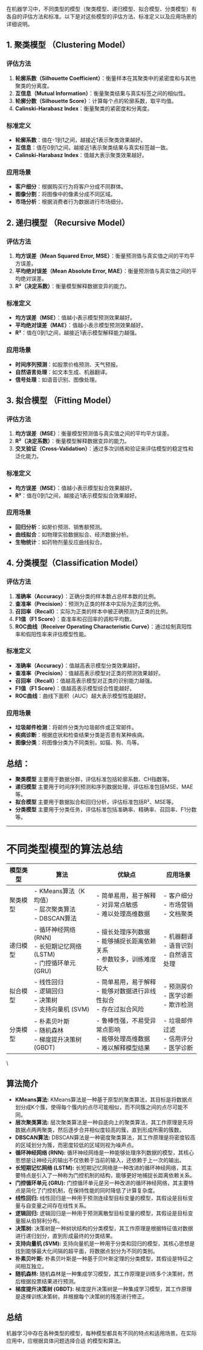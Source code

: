 在机器学习中，不同类型的模型（聚类模型、递归模型、拟合模型、分类模型）有各自的评估方法和标准。以下是对这些模型的评估方法、标准定义以及应用场景的详细说明。

## 1. 聚类模型 （Clustering Model）

### 评估方法
1. **轮廓系数（Silhouette Coefficient）**：衡量样本在其聚类中的紧密度和与其他聚类的分离度。
2. **互信息（Mutual Information）**：衡量聚类结果与真实标签之间的相似性。
3. **轮廓分数（Silhouette Score）**：计算每个点的轮廓系数，取平均值。
4. **Calinski-Harabasz Index**：衡量聚类的紧密度和分离度。

### 标准定义
- **轮廓系数**：值在-1到1之间，越接近1表示聚类效果越好。
- **互信息**：值在0到1之间，越接近1表示聚类结果与真实标签越一致。
- **Calinski-Harabasz Index**：值越大表示聚类效果越好。

### 应用场景
- **客户细分**：根据购买行为将客户分成不同群体。
- **图像分割**：将图像中的像素分成不同区域。
- **市场分析**：根据消费者行为数据进行市场细分。

## 2. 递归模型 （Recursive Model）

### 评估方法
1. **均方误差（Mean Squared Error, MSE）**：衡量预测值与真实值之间的平均平方误差。
2. **平均绝对误差（Mean Absolute Error, MAE）**：衡量预测值与真实值之间的平均绝对误差。
3. **R²（决定系数）**：衡量模型解释数据变异的能力。

### 标准定义
- **均方误差（MSE）**：值越小表示模型预测效果越好。
- **平均绝对误差（MAE）**：值越小表示模型预测效果越好。
- **R²**：值在0到1之间，越接近1表示模型解释能力越强。

### 应用场景
- **时间序列预测**：如股票价格预测、天气预报。
- **自然语言处理**：如文本生成、机器翻译。
- **信号处理**：如语音识别、图像处理。

## 3. 拟合模型 （Fitting Model）

### 评估方法
1. **均方误差（MSE）**：衡量模型预测值与真实值之间的平均平方误差。
2. **R²（决定系数）**：衡量模型解释数据变异的能力。
3. **交叉验证（Cross-Validation）**：通过多次训练和验证来评估模型的稳定性和泛化能力。

### 标准定义
- **均方误差（MSE）**：值越小表示模型拟合效果越好。
- **R²**：值在0到1之间，越接近1表示模型拟合效果越好。

### 应用场景
- **回归分析**：如房价预测、销售额预测。
- **曲线拟合**：如物理实验数据拟合、经济数据分析。
- **生物统计**：如药物剂量反应曲线拟合。

## 4. 分类模型（Classification Model）

### 评估方法
1. **准确率（Accuracy）**：正确分类的样本数占总样本数的比例。
2. **查准率（Precision）**：预测为正类的样本中实际为正类的比例。
3. **召回率（Recall）**：实际为正类的样本中被正确预测为正类的比例。
4. **F1值（F1 Score）**：查准率和召回率的调和平均数。
5. **ROC曲线（Receiver Operating Characteristic Curve）**：通过绘制真阳性率和假阳性率来评估模型性能。

### 标准定义
- **准确率（Accuracy）**：值越高表示模型分类效果越好。
- **查准率（Precision）**：值越高表示模型对正类的预测效果越好。
- **召回率（Recall）**：值越高表示模型对正类的识别能力越强。
- **F1值（F1 Score）**：值越高表示模型综合性能越好。
- **ROC曲线**：曲线下面积（AUC）越大表示模型性能越好。

### 应用场景
- **垃圾邮件检测**：将邮件分类为垃圾邮件或正常邮件。
- **疾病诊断**：根据症状和检查结果分类是否患有某种疾病。
- **图像分类**：将图像分类为不同类别，如猫、狗、鸟等。


## 总结：

- **聚类模型** 主要用于数据分群，评估标准包括轮廓系数、CH指数等。
- **递归模型** 主要用于时间序列预测和序列数据处理，评估标准包括MSE、MAE等。
- **拟合模型** 主要用于数据拟合和回归分析，评估标准包括R²、MSE等。
- **分类模型** 主要用于分类任务，评估标准包括准确率、精确率、召回率、F1分数等。


---
# 不同类型模型的算法总结


|模型类型|算法|优缺点|应用场景|
|---|---|---|---|
|聚类模型|- KMeans算法（K均值）<br>- 层次聚类算法<br>- DBSCAN算法|- 简单易用，易于解释<br>- 对异常点敏感<br>- 难以处理高维数据|- 客户细分<br>- 市场营销<br>- 文档聚类|
|递归模型|- 循环神经网络 (RNN)<br>- 长短期记忆网络 (LSTM)<br>- 门控循环单元 (GRU)|- 擅长处理序列数据<br>- 能够捕捉长距离依赖关系<br>- 参数较多，训练难度较大|- 机器翻译<br>- 语音识别<br>- 自然语言处理|
|拟合模型|- 线性回归<br>- 逻辑回归<br>- 决策树<br>- 支持向量机 (SVM)|- 简单易用，易于解释<br>- 能够对数据进行非线性拟合<br>- 存在过拟合风险|- 预测房价<br>- 医学诊断<br>- 欺诈检测|
|分类模型|- 朴素贝叶斯<br>- 随机森林<br>- 梯度提升决策树 (GBDT)|- 鲁棒性强，不易受异常点影响<br>- 能够处理高维数据<br>- 难以解释模型结果|- 垃圾邮件过滤<br>- 信用评分<br>- 医学诊断|
\

## 算法简介

- **KMeans算法:** KMeans算法是一种基于原型的聚类算法，其目标是将数据点划分成K个簇，使得每个簇内的点尽可能相似，而不同簇之间的点尽可能不同。
- **层次聚类算法:** 层次聚类算法是一种自底向上的聚类算法，其工作原理是先将数据点两两聚类，然后逐步合并相似度较高的簇，直到形成所需的簇数。
- **DBSCAN算法:** DBSCAN算法是一种密度聚类算法，其工作原理是将密度较高的区域划分为簇，而密度较低的区域则视为噪声点。
- **循环神经网络 (RNN):** 循环神经网络是一种能够处理序列数据的模型，其核心思想是让神经元的输出不仅依赖于当前的输入，还依赖于上一次的输出。
- **长短期记忆网络 (LSTM):** 长短期记忆网络是一种改进的循环神经网络，其主要特点是引入了一种称为门控机制的结构，能够更好地捕捉长距离依赖关系。
- **门控循环单元 (GRU):** 门控循环单元是另一种改进的循环神经网络，其主要特点是简化了门控机制，在保持性能的同时降低了计算复杂度。
- **线性回归:** 线性回归是一种用于预测连续型目标变量的模型，其假设是目标变量与自变量之间存在线性关系。
- **逻辑回归:** 逻辑回归是一种用于预测离散型目标变量的模型，其假设是目标变量服从伯努利分布。
- **决策树:** 决策树是一种树状结构的分类模型，其工作原理是根据特征值对数据进行递归划分，直到形成最终的分类结果。
- **支持向量机 (SVM):** 支持向量机是一种用于分类和回归的模型，其核心思想是找到能够最大化间隔的超平面，将数据点划分为不同的类别。
- **朴素贝叶斯:** 朴素贝叶斯是一种基于贝叶斯定理的分类模型，其假设是特征之间相互独立。
- **随机森林:** 随机森林是一种集成学习模型，其工作原理是训练多个决策树，然后根据投票结果进行预测。
- **梯度提升决策树 (GBDT):** 梯度提升决策树是一种集成学习模型，其工作原理是逐棵训练决策树，并根据每个决策树的残差进行修正。

## 总结

机器学习中存在各种类型的模型，每种模型都具有不同的特点和适用场景。在实际应用中，应根据具体问题选择合适 的模型和算法。
